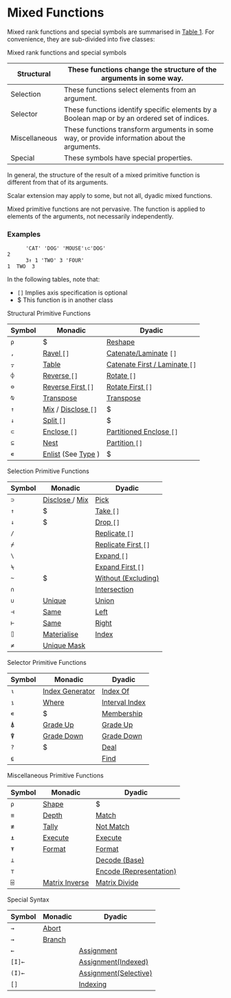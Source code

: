 # Mixed Functions

Mixed rank functions and special symbols are summarised in [Table 1](/#MixedRankFunctions). For convenience, they are sub-divided into five classes:

Mixed rank functions and special symbols

| Structural | These functions change the structure of the arguments in some way. |
| --- | --- |
| Selection | These functions select elements from an argument. |
| Selector | These functions identify specific elements by a Boolean map or by an ordered set of indices. |
| Miscellaneous | These functions transform arguments in some way, or provide information about the arguments. |
| Special | These symbols have special properties. |

In general, the structure of the result of a mixed primitive function is different from that of its arguments.

Scalar extension may apply to some, but not all, dyadic mixed functions.

Mixed primitive functions are not pervasive. The function is applied to elements of the arguments, not necessarily independently.

### Examples
```apl
      'CAT' 'DOG' 'MOUSE'⍳⊂'DOG'
2 
      3↑ 1 'TWO' 3 'FOUR'
1  TWO  3
```

In the following tables, note that:

- `[]` Implies axis specification is optional
- $  This function is in another class

Structural Primitive Functions

| Symbol | Monadic | Dyadic |
| --- | --- | --- |
| `⍴` | $ | [Reshape](/reshape.md#) |
| `,` | [Ravel ](/ravel.md#) `[]` | [Catenate/Laminate](/catenate-laminate.md#) `[]` |
| `⍪` | [Table](/table.md#) | [Catenate First / Laminate ](/catenate-first.md#) `[]` |
| `⌽` | [Reverse ](/reverse.md#) `[]` | [Rotate ](/rotate.md#) `[]` |
| `⊖` | [Reverse First ](/reverse-first.md#) `[]` | [Rotate First ](/rotate-first.md#) `[]` |
| `⍉` | [Transpose](/transpose-monadic.md#) | [Transpose](/transpose-dyadic.md#) |
| `↑` | [Mix](/mix.md#) / [Disclose ](/disclose.md#) `[]` | $ |
| `↓` | [Split ](/split.md#) `[]` | $ |
| `⊂` | [Enclose ](/enclose.md#) `[]` | [Partitioned Enclose ](/partitioned-enclose.md#) `[]` |
| `⊆` | [Nest](/nest.md#) | [Partition ](/partition.md#) `[]` |
| `∊` | [Enlist](/enlist.md#) (See [Type](/type.md#) ) | $ |

Selection Primitive Functions

| Symbol | Monadic | Dyadic |
| --- | --- | --- |
| `⊃` | [Disclose ](/disclose.md#) / [Mix](/mix.md#) | [Pick](/pick.md#) |
| `↑` | $ | [Take ](/take.md#) `[]` |
| `↓` | $ | [Drop ](/drop.md#) `[]` |
| `/` |  | [Replicate ](/replicate.md#) `[]` |
| `⌿` |  | [Replicate First ](/replicate-first.md#) `[]` |
| `\` |  | [Expand ](/expand.md#) `[]` |
| `⍀` |  | [Expand First ](/expand-first.md#) `[]` |
| `~` | $ | [Without (Excluding)](/excluding.md#) |
| `∩` |  | [Intersection](/intersection.md#) |
| `∪` | [Unique](/unique.md#) | [Union](/union.md#) |
| `⊣` | [Same](/same.md#) | [Left](/left.md#) |
| `⊢` | [Same](/same.md#) | [Right](/right.md#) |
| `⌷` | [Materialise](/materialise.md#) | [Index](/index.md#) |
| `≠` | [Unique Mask](/unique-mask.md#) |  |

Selector Primitive Functions

| Symbol | Monadic | Dyadic |
| --- | --- | --- |
| `⍳` | [Index Generator](/index-generator.md#) | [Index Of](/index-of.md#) |
| `⍸` | [Where](/where.md#) | [Interval Index](/interval-index.md#) |
| `∊` | $ | [Membership](/membership.md#) |
| `⍋` | [Grade Up](/grade-up-monadic.md#) | [Grade Up](/grade-up-dyadic.md#) |
| `⍒` | [Grade Down](/grade-down-monadic.md#) | [Grade Down](/grade-down-dyadic.md#) |
| `?` | $ | [Deal](/deal.md#) |
| `⍷` |  | [Find](/find.md#) |

Miscellaneous Primitive Functions

| Symbol | Monadic | Dyadic |
| --- | --- | --- |
| `⍴` | [Shape](/shape.md#) | $ |
| `≡` | [Depth](/depth.md#) | [Match](/match.md#) |
| `≢` | [Tally](/tally.md#) | [Not Match](/not-match.md#) |
| `⍎` | [Execute](/execute.md#) | [Execute](/execute.md#) |
| `⍕` | [Format](/format-monadic.md#) | [Format](/format-dyadic.md#) |
| `⊥` |  | [Decode (Base)](/decode.md#) |
| `⊤` |  | [Encode (Representation)](/encode.md#) |
| `⌹` | [Matrix Inverse](/matrix-inverse.md#) | [Matrix Divide](/matrix-divide.md#) |

Special Syntax

| Symbol | Monadic | Dyadic |
| --- | --- | --- |
| `→` | [Abort](/abort.md#) |  |
| `→` | [Branch](/branch.md#) |  |
| `←` |  | [Assignment](/assignment.md#) |
| `[I]←` |  | [Assignment(Indexed)](/assignment-indexed.md#) |
| `(I)←` |  | [Assignment(Selective)](/assignment-selective.md#) |
| `[]` |  | [Indexing](/indexing.md#) |
